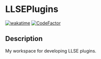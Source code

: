 # LLSEPlugins

[![wakatime](https://wakatime.com/badge/user/b61b0f9a-f40b-4c82-bc51-0a75c67bfccf/project/d13550ef-4897-4e11-a57c-f45b2c6511e4.svg)](https://wakatime.com/badge/user/b61b0f9a-f40b-4c82-bc51-0a75c67bfccf/project/d13550ef-4897-4e11-a57c-f45b2c6511e4)
[![CodeFactor](https://www.codefactor.io/repository/github/lgc2333/llseplugins/badge)](https://www.codefactor.io/repository/github/lgc2333/llseplugins)

## Description

My workspace for developing LLSE plugins.
